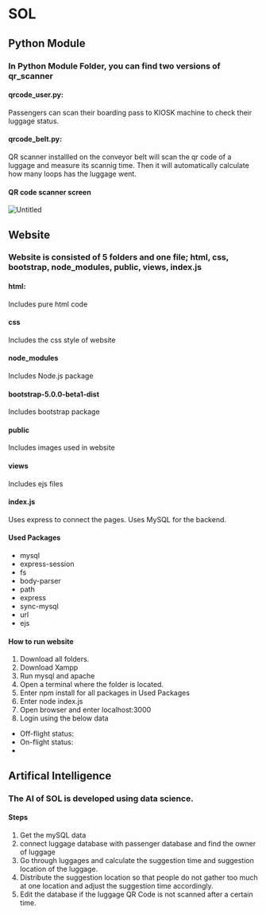 # SOL

## Python Module

### In Python Module Folder, you can find two versions of qr_scanner

#### qrcode_user.py:
Passengers can scan their boarding pass to KIOSK machine to check their luggage status.

#### qrcode_belt.py:
QR scanner installled on the conveyor belt will scan the qr code of a luggage and measure its scannig time.
Then it will automatically calculate how many loops has the luggage went.

#### QR code scanner screen
![Untitled](https://user-images.githubusercontent.com/68123073/108533939-f0bb0900-731c-11eb-8119-fb4927367834.png)

## Website

### Website is consisted of 5 folders and one file; html, css, bootstrap, node_modules, public, views, index.js

#### html:
Includes pure html code

#### css
Includes the css style of website

#### node_modules
Includes Node.js package

#### bootstrap-5.0.0-beta1-dist
Includes bootstrap package

#### public
Includes images used in website

#### views
Includes ejs files

#### index.js
Uses express to connect the pages. Uses MySQL for the backend.

#### Used Packages
- mysql
- express-session
- fs
- body-parser
- path
- express
- sync-mysql
- url
- ejs

#### How to run website
1. Download all folders.
2. Download Xampp
3. Run mysql and apache
4. Open a terminal where the folder is located.
5. Enter npm install <package-name> for all packages in Used Packages
6. Enter node index.js
7. Open browser and enter localhost:3000
8. Login using the below data
  - Off-flight status:
  - On-flight status:
  - 

## Artifical Intelligence

### The AI of SOL is developed using data science.

#### Steps
1. Get the mySQL data
2. connect luggage database with passenger database and find the owner of luggage
3. Go through luggages and calculate the suggestion time and suggestion location of the luggage.
4. Distribute the suggestion location so that people do not gather too much at one location and adjust the suggestion time accordingly.
5. Edit the database if the luggage QR Code is not scanned after a certain time.

